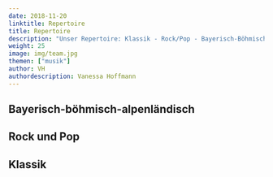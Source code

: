 ```yaml
---
date: 2018-11-20
linktitle: Repertoire
title: Repertoire
description: "Unser Repertoire: Klassik - Rock/Pop - Bayerisch-Böhmisch"
weight: 25
image: img/team.jpg
themen: ["musik"]
author: VH
authordescription: Vanessa Hoffmann
---
```


## Bayerisch-böhmisch-alpenländisch


## Rock und Pop


## Klassik

